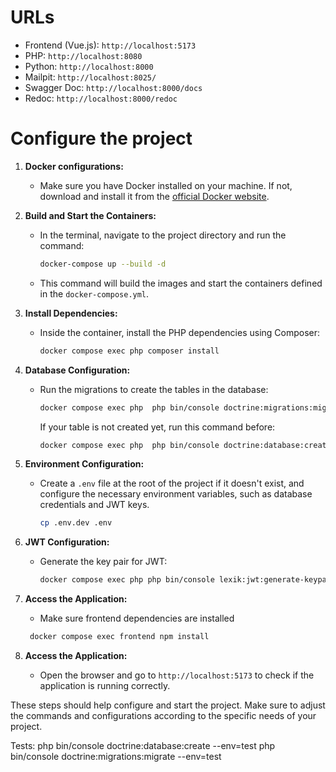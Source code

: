 # URLs
- Frontend (Vue.js): `http://localhost:5173`
- PHP: `http://localhost:8080`
- Python: `http://localhost:8000`
- Mailpit: `http://localhost:8025/`
- Swagger Doc: `http://localhost:8000/docs`
- Redoc: `http://localhost:8000/redoc`

# Configure the project
1. **Docker configurations:**
   - Make sure you have Docker installed on your machine. If not, download and install it from the [official Docker website](https://www.docker.com/).

2. **Build and Start the Containers:**
   - In the terminal, navigate to the project directory and run the command:
     ```bash
     docker-compose up --build -d
     ```
   - This command will build the images and start the containers defined in the `docker-compose.yml`.

3. **Install Dependencies:**
   - Inside the container, install the PHP dependencies using Composer:
     ```bash
     docker compose exec php composer install
     ```

4. **Database Configuration:**
   - Run the migrations to create the tables in the database:
     ```bash
     docker compose exec php  php bin/console doctrine:migrations:migrate
     ```
     If your table is not created yet, run this command before:
     ```bash
     docker compose exec php  php bin/console doctrine:database:create
     ```


5. **Environment Configuration:**
   - Create a `.env` file at the root of the project if it doesn't exist, and configure the necessary environment variables, such as database credentials and JWT keys.
     ```bash
     cp .env.dev .env
     ```

6. **JWT Configuration:**
   - Generate the key pair for JWT:
     ```bash
     docker compose exec php php bin/console lexik:jwt:generate-keypair --overwrite
     ```

7. **Access the Application:**
    - Make sure frontend dependencies are installed
    ```bash
     docker compose exec frontend npm install
    ```

8. **Access the Application:**
   - Open the browser and go to `http://localhost:5173` to check if the application is running correctly.

These steps should help configure and start the project. Make sure to adjust the commands and configurations according to the specific needs of your project.

Tests:
php bin/console doctrine:database:create --env=test
php bin/console doctrine:migrations:migrate --env=test
